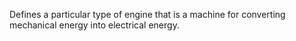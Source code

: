 ﻿Defines a particular type of engine that is a machine for converting mechanical energy into electrical energy.